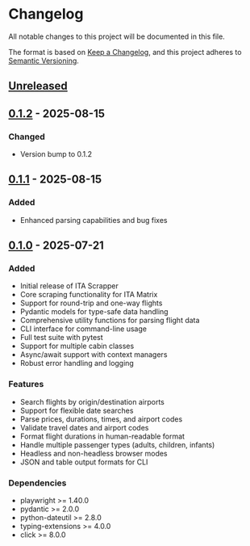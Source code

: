 # Changelog

All notable changes to this project will be documented in this file.

The format is based on [Keep a Changelog](https://keepachangelog.com/en/1.0.0/),
and this project adheres to [Semantic Versioning](https://semver.org/spec/v2.0.0.html).

## [Unreleased]

## [0.1.2] - 2025-08-15

### Changed
- Version bump to 0.1.2

## [0.1.1] - 2025-08-15

### Added
- Enhanced parsing capabilities and bug fixes

## [0.1.0] - 2025-07-21

### Added
- Initial release of ITA Scrapper
- Core scraping functionality for ITA Matrix
- Support for round-trip and one-way flights
- Pydantic models for type-safe data handling
- Comprehensive utility functions for parsing flight data
- CLI interface for command-line usage
- Full test suite with pytest
- Support for multiple cabin classes
- Async/await support with context managers
- Robust error handling and logging

### Features
- Search flights by origin/destination airports
- Support for flexible date searches
- Parse prices, durations, times, and airport codes
- Validate travel dates and airport codes
- Format flight durations in human-readable format
- Handle multiple passenger types (adults, children, infants)
- Headless and non-headless browser modes
- JSON and table output formats for CLI

### Dependencies
- playwright >= 1.40.0
- pydantic >= 2.0.0  
- python-dateutil >= 2.8.0
- typing-extensions >= 4.0.0
- click >= 8.0.0

[Unreleased]: https://github.com/yourusername/ita-scrapper/compare/v0.1.2...HEAD
[0.1.2]: https://github.com/yourusername/ita-scrapper/compare/v0.1.1...v0.1.2
[0.1.1]: https://github.com/yourusername/ita-scrapper/compare/v0.1.0...v0.1.1
[0.1.0]: https://github.com/yourusername/ita-scrapper/releases/tag/v0.1.0
